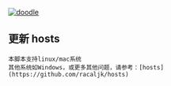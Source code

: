 [![doodle]][doodle-story]

[doodle]: https://www.google.com/logos/doodles/2016/holidays-2016-day-3-southern-hemisphere-5185011929055232-hp2x.gif "圣诞快乐！"
[doodle-story]: https://www.google.com.hk/search?q=%E5%9C%A3%E8%AF%9E%E8%8A%82

## 更新 hosts
    本脚本支持linux/mac系统
    其他系统如Windows，或更多其他问题，请参考：[hosts](https://github.com/racaljk/hosts)
